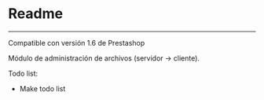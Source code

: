 # Readme

----------------
Compatible con versión 1.6 de Prestashop

Módulo de administración de archivos (servidor -> cliente).

Todo list:
- Make todo list
